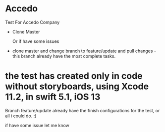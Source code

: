 # Accedo

Test For Accedo Company

- Clone Master

    Or if have some issues 

- clone master and change branch to feature/update and pull changes - this branch already have the most complete tasks.

# the test has created only in code without storyboards, using Xcode 11.2, in swift 5.1, iOS 13

Branch feature/update already have the finish configurations for the test, or all i could do.  :)

if have some issue let me know
